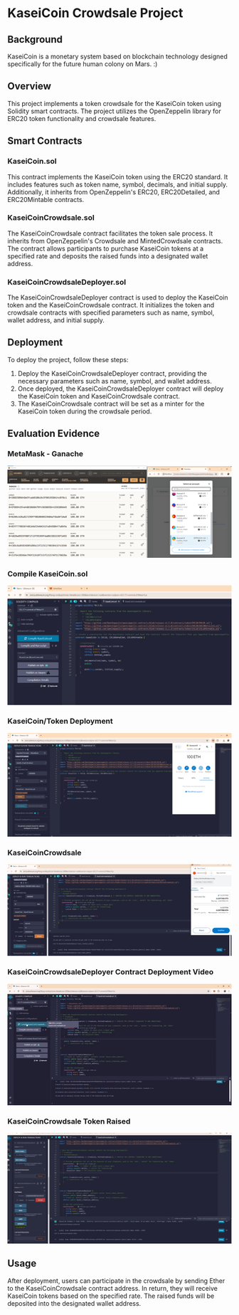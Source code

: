 # KaseiCoin Crowdsale Project

## Background

KaseiCoin is a monetary system based on blockchain technology designed specifically for the future human colony on Mars. :)


## Overview

This project implements a token crowdsale for the KaseiCoin token using Solidity smart contracts. The project utilizes the OpenZeppelin library for ERC20 token functionality and crowdsale features.

## Smart Contracts

### KaseiCoin.sol

This contract implements the KaseiCoin token using the ERC20 standard. It includes features such as token name, symbol, decimals, and initial supply. Additionally, it inherits from OpenZeppelin's ERC20, ERC20Detailed, and ERC20Mintable contracts.

### KaseiCoinCrowdsale.sol

The KaseiCoinCrowdsale contract facilitates the token sale process. It inherits from OpenZeppelin's Crowdsale and MintedCrowdsale contracts. The contract allows participants to purchase KaseiCoin tokens at a specified rate and deposits the raised funds into a designated wallet address.

### KaseiCoinCrowdsaleDeployer.sol

The KaseiCoinCrowdsaleDeployer contract is used to deploy the KaseiCoin token and the KaseiCoinCrowdsale contract. It initializes the token and crowdsale contracts with specified parameters such as name, symbol, wallet address, and initial supply.

## Deployment

To deploy the project, follow these steps:

1. Deploy the KaseiCoinCrowdsaleDeployer contract, providing the necessary parameters such as name, symbol, and wallet address.
2. Once deployed, the KaseiCoinCrowdsaleDeployer contract will deploy the KaseiCoin token and KaseiCoinCrowdsale contract.
3. The KaseiCoinCrowdsale contract will be set as a minter for the KaseiCoin token during the crowdsale period.

## Evaluation Evidence

### MetaMask - Ganache 
![Linking Ganache , MetMask and Remix](Ganache_MetaMask_Account.PNG)

### Compile KaseiCoin.sol
![KaseiCoin Compile](KaseiCoin_Compile.PNG)

### KaseiCoin/Token Deployment
![KaseiCoin Deployment](KaseiCoin_Deployment.PNG)

### KaseiCoinCrowdsale
![KaseiCoinCrowdsale Deployment](Crowdsale.png)

### KaseiCoinCrowdsaleDeployer Contract Deployment Video
![KaseiCoinCrowdsaleDeployer Deployment](deployer.gif)

### KaseiCoinCrowdsale Token Raised
![KaseiCoinCrowdsale Tokens Raised](Token_Raised.png)


## Usage

After deployment, users can participate in the crowdsale by sending Ether to the KaseiCoinCrowdsale contract address. In return, they will receive KaseiCoin tokens based on the specified rate. The raised funds will be deposited into the designated wallet address.
